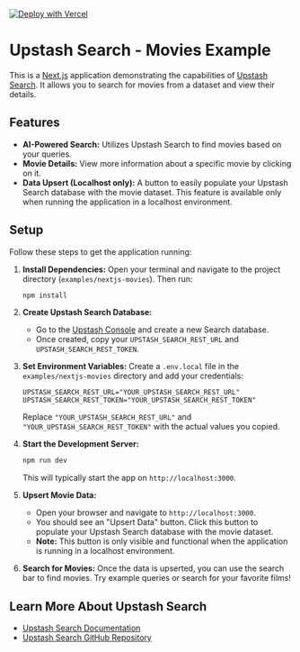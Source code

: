 [![Deploy with Vercel](https://vercel.com/button)](https://vercel.com/new/clone?repository-url=https%3A%2F%2Fgithub.com%2Fupstash%2Fsearch-js%2Ftree%2Fmain%2Fexamples%2Fnextjs-movies&env=UPSTASH_SEARCH_REST_URL,UPSTASH_SEARCH_REST_TOKEN&project-name=upstash-search-movies)

# Upstash Search - Movies Example

This is a [Next.js](https://nextjs.org) application demonstrating the capabilities of [Upstash Search](https://upstash.com/docs/search). It allows you to search for movies from a dataset and view their details.

## Features

- **AI-Powered Search:** Utilizes Upstash Search to find movies based on your queries.
- **Movie Details:** View more information about a specific movie by clicking on it.
- **Data Upsert (Localhost only):** A button to easily populate your Upstash Search database with the movie dataset. This feature is available only when running the application in a localhost environment.

## Setup

Follow these steps to get the application running:

1.  **Install Dependencies:**
    Open your terminal and navigate to the project directory (`examples/nextjs-movies`). Then run:
    ```bash
    npm install
    ```

2.  **Create Upstash Search Database:**
    - Go to the [Upstash Console](https://console.upstash.com/search) and create a new Search database.
    - Once created, copy your `UPSTASH_SEARCH_REST_URL` and `UPSTASH_SEARCH_REST_TOKEN`.

3.  **Set Environment Variables:**
    Create a `.env.local` file in the `examples/nextjs-movies` directory and add your credentials:
    ```env
    UPSTASH_SEARCH_REST_URL="YOUR_UPSTASH_SEARCH_REST_URL"
    UPSTASH_SEARCH_REST_TOKEN="YOUR_UPSTASH_SEARCH_REST_TOKEN"
    ```
    Replace `"YOUR_UPSTASH_SEARCH_REST_URL"` and `"YOUR_UPSTASH_SEARCH_REST_TOKEN"` with the actual values you copied.

4.  **Start the Development Server:**
    ```bash
    npm run dev
    ```
    This will typically start the app on `http://localhost:3000`.

5.  **Upsert Movie Data:**
    - Open your browser and navigate to `http://localhost:3000`.
    - You should see an "Upsert Data" button. Click this button to populate your Upstash Search database with the movie dataset.
    - **Note:** This button is only visible and functional when the application is running in a localhost environment.

6.  **Search for Movies:**
    Once the data is upserted, you can use the search bar to find movies. Try example queries or search for your favorite films!

## Learn More About Upstash Search

- [Upstash Search Documentation](https://upstash.com/docs/search)
- [Upstash Search GitHub Repository](https://github.com/upstash/search-js)
